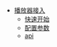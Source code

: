 * [播放器接入](/video/)
  * [快速开始](/video/player/start)
  * [配置参数](/video/player/config)
  * [api](/video/player/api)